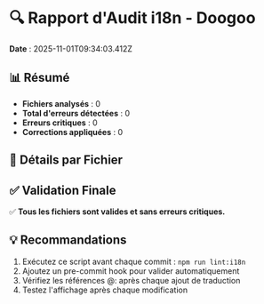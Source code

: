 # 🔍 Rapport d'Audit i18n - Doogoo

**Date** : 2025-11-01T09:34:03.412Z

## 📊 Résumé

- **Fichiers analysés** : 0
- **Total d'erreurs détectées** : 0
- **Erreurs critiques** : 0
- **Corrections appliquées** : 0

## 📁 Détails par Fichier

## ✅ Validation Finale

✅ **Tous les fichiers sont valides et sans erreurs critiques.**

## 💡 Recommandations

1. Exécutez ce script avant chaque commit : `npm run lint:i18n`
2. Ajoutez un pre-commit hook pour valider automatiquement
3. Vérifiez les références @: après chaque ajout de traduction
4. Testez l'affichage après chaque modification

